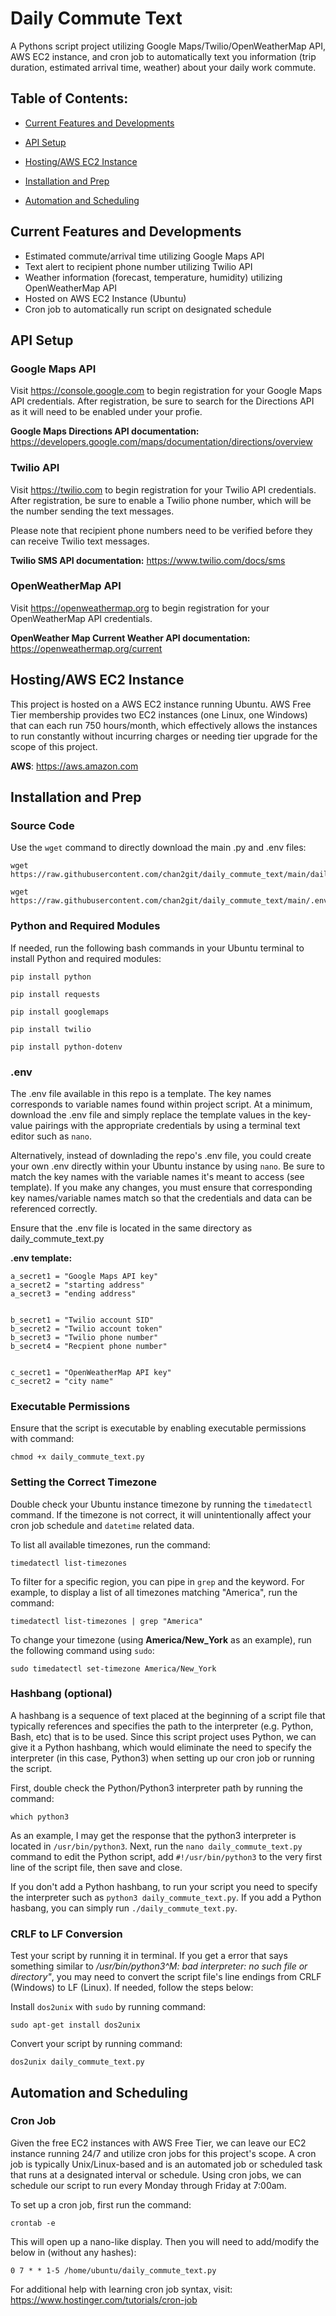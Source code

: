 # Daily Commute Text
A Pythons script project utilizing Google Maps/Twilio/OpenWeatherMap API, AWS EC2 instance, and cron job to automatically text you information (trip duration, estimated arrival time, weather) about your daily work commute.

## **Table of Contents:**
- [Current Features and Developments](https://github.com/chan2git/-daily_commute_text#current-features-and-developments)

- [API Setup](https://github.com/chan2git/daily_commute_text#api-setup)

- [Hosting/AWS EC2 Instance](https://github.com/chan2git/daily_commute_text#hostingaws-ec2-instance)

- [Installation and Prep](https://github.com/chan2git/daily_commute_text#installation-and-prep)

- [Automation and Scheduling](https://github.com/chan2git/daily_commute_text#automation-and-scheduling)





## Current Features and Developments
- Estimated commute/arrival time utilizing Google Maps API
- Text alert to recipient phone number utilizing Twilio API
- Weather information (forecast, temperature, humidity) utilizing OpenWeatherMap API
- Hosted on AWS EC2 Instance (Ubuntu)
- Cron job to automatically run script on designated schedule




## API Setup
### Google Maps API
Visit https://console.google.com to begin registration for your Google Maps API credentials. After registration, be sure to search for the Directions API as it will need to be enabled under your profie.

**Google Maps Directions API documentation:**
https://developers.google.com/maps/documentation/directions/overview


### Twilio API
Visit https://twilio.com to begin registration for your Twilio API credentials. After registration, be sure to enable a Twilio phone number, which will be the number sending the text messages.

Please note that recipient phone numbers need to be verified before they can receive Twilio text messages.

**Twilio SMS API documentation:**
https://www.twilio.com/docs/sms


### OpenWeatherMap API
Visit https://openweathermap.org to begin registration for your OpenWeatherMap API credentials.

**OpenWeather Map Current Weather API documentation:**
https://openweathermap.org/current




## Hosting/AWS EC2 Instance
This project is hosted on a AWS EC2 instance running Ubuntu. AWS Free Tier membership provides two EC2 instances (one Linux, one Windows) that can each run 750 hours/month, which effectively allows the instances to run constantly without incurring charges or needing tier upgrade for the scope of this project.

**AWS**:
https://aws.amazon.com


## Installation and Prep
### Source Code

Use the `wget` command to directly download the main .py and .env files:
```
wget https://raw.githubusercontent.com/chan2git/daily_commute_text/main/daily_commute_text.py
```
```
wget https://raw.githubusercontent.com/chan2git/daily_commute_text/main/.env
```


### Python and Required Modules
If needed, run the following bash commands in your Ubuntu terminal to install Python and required modules:
```
pip install python
```
```
pip install requests
```

```
pip install googlemaps
```

```
pip install twilio
```
```
pip install python-dotenv
```

### .env
The .env file available in this repo is a template. The key names corresponds to variable names found within project script. At a minimum, download the .env file and simply replace the template values in the key-value pairings with the appropriate credentials by using a terminal text editor such as `nano`.

Alternatively, instead of downlading the repo's .env file, you could create your own .env directly within your Ubuntu instance by using `nano`. Be sure to match the key names with the variable names it's meant to access (see template). If you make any changes, you must ensure that corresponding key names/variable names match so that the credentials and data can be referenced correctly.

Ensure that the .env file is located in the same directory as daily_commute_text.py

**.env template:**
```
a_secret1 = "Google Maps API key"
a_secret2 = "starting address"
a_secret3 = "ending address"


b_secret1 = "Twilio account SID"
b_secret2 = "Twilio account token"
b_secret3 = "Twilio phone number"
b_secret4 = "Recpient phone number"


c_secret1 = "OpenWeatherMap API key"
c_secret2 = "city name"
```


### Executable Permissions
Ensure that the script is executable by enabling executable permissions with command:
```
chmod +x daily_commute_text.py
```





### Setting the Correct Timezone
Double check your Ubuntu instance timezone by running the `timedatectl` command. If the timezone is not correct, it will unintentionally affect your cron job schedule and `datetime` related data.

To list all available timezones, run the command:
```
timedatectl list-timezones
```

To filter for a specific region, you can pipe in `grep` and the keyword. For example, to display a list of all timezones matching "America", run the command:
```
timedatectl list-timezones | grep "America"
```

To change your timezone (using **America/New_York** as an example), run the following command using `sudo`:
```
sudo timedatectl set-timezone America/New_York
```

### Hashbang (optional)
A hashbang is a sequence of text placed at the beginning of a script file that typically references and specifies the path to the interpreter (e.g. Python, Bash, etc) that is to be used. Since this script project uses Python, we can give it a Python hashbang, which would eliminate the need to specify the interpreter (in this case, Python3) when setting up our cron job or running the script.

First, double check the Python/Python3 interpreter path by running the command:
```
which python3
```
As an example, I may get the response that the python3 interpreter is located in `/usr/bin/python3`. Next, run the `nano daily_commute_text.py` command to edit the Python script, add `#!/usr/bin/python3` to the very first line of the script file, then save and close.

If you don't add a Python hashbang, to run your script you need to specify the interpreter such as `python3 daily_commute_text.py`. If you add a Python hasbang, you can simply run `./daily_commute_text.py`.



### CRLF to LF Conversion
Test your script by running it in terminal. If you get a error that says something similar to */usr/bin/python3^M: bad interpreter: no such file or directory"*, you may need to convert the script file's line endings from CRLF (Windows) to LF (Linux). If needed, follow the steps below:

Install `dos2unix` with `sudo` by running command:
```
sudo apt-get install dos2unix
```

Convert your script by running command:
```
dos2unix daily_commute_text.py
```




## Automation and Scheduling
### Cron Job
Given the free EC2 instances with AWS Free Tier, we can leave our EC2 instance running 24/7 and utilize cron jobs for this project's scope. A cron job is typically Unix/Linux-based and is an automated job or scheduled task that runs at a designated interval or schedule. Using cron jobs, we can schedule our script to run every Monday through Friday at 7:00am.

To set up a cron job, first run the command:
```
crontab -e
```
This will open up a nano-like display. Then you will need to add/modify the below in (without any hashes):
```
0 7 * * 1-5 /home/ubuntu/daily_commute_text.py
```


For additional help with learning cron job syntax, visit: https://www.hostinger.com/tutorials/cron-job

